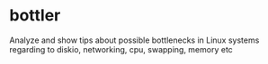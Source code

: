 # bottler
Analyze and show tips about possible bottlenecks in Linux systems regarding to diskio, networking, cpu, swapping, memory etc
